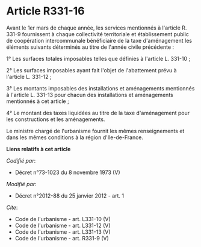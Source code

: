 # Article R331-16

Avant le 1er mars de chaque année, les services mentionnés à l'article R. 331-9 fournissent à chaque collectivité
territoriale et établissement public de coopération intercommunale bénéficiaire de la taxe d'aménagement les éléments
suivants déterminés au titre de l'année civile précédente : 

1° Les surfaces totales imposables telles que définies à l'article L. 331-10 ; 

2° Les surfaces imposables ayant fait l'objet de l'abattement prévu à l'article L. 331-12 ; 

3° Les montants imposables des installations et aménagements mentionnés à l'article L. 331-13 pour chacun des installations
et aménagements mentionnés à cet article ; 

4° Le montant des taxes liquidées au titre de la taxe d'aménagement pour les constructions et les aménagements. 

Le ministre chargé de l'urbanisme fournit les mêmes renseignements et dans les mêmes conditions à la région d'Ile-de-France.

**Liens relatifs à cet article**

_Codifié par_:

  - Décret n°73-1023 du 8 novembre 1973 (V)

_Modifié par_:

  - Décret n°2012-88 du 25 janvier 2012 - art. 1

_Cite_:

  - Code de l'urbanisme - art. L331-10 (V)
  - Code de l'urbanisme - art. L331-12 (V)
  - Code de l'urbanisme - art. L331-13 (V)
  - Code de l'urbanisme - art. R331-9 (V)
